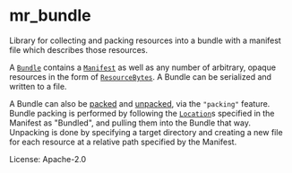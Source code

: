 # mr_bundle

Library for collecting and packing resources into a bundle with a manifest
file which describes those resources.

A [`Bundle`](crate::Bundle) contains a [`Manifest`](crate::Manifest) as well as any number of arbitrary,
opaque resources in the form of [`ResourceBytes`](crate::ResourceBytes).
A Bundle can be serialized and written to a file.

A Bundle can also be [packed](Bundle::pack_yaml) and [unpacked](Bundle::unpack_yaml),
via the `"packing"` feature.
Bundle packing is performed by following the [`Location`](crate::Location)s specified in the
Manifest as "Bundled", and pulling them into the Bundle that way.
Unpacking is done by specifying a target directory and creating a new file
for each resource at a relative path specified by the Manifest.

License: Apache-2.0
